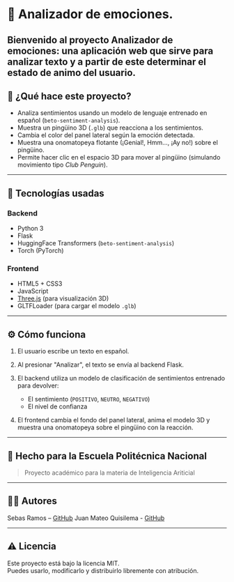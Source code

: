 # 🐧 Analizador de emociones.

Bienvenido al proyecto **Analizador de emociones**: una aplicación web que sirve para analizar texto y a partir de este determinar el estado de animo del usuario. 
---

## 🌟 ¿Qué hace este proyecto?
- Analiza sentimientos usando un modelo de lenguaje entrenado en español (`beto-sentiment-analysis`).
- Muestra un pingüino 3D (`.glb`) que reacciona a los sentimientos.
- Cambia el color del panel lateral según la emoción detectada.
- Muestra una onomatopeya flotante (¡Genial!, Hmm..., ¡Ay no!) sobre el pingüino.
- Permite hacer clic en el espacio 3D para mover al pingüino (simulando movimiento tipo *Club Penguin*).
  
---

## 🧠 Tecnologías usadas

### Backend
- Python 3
- Flask
- HuggingFace Transformers (`beto-sentiment-analysis`)
- Torch (PyTorch)

### Frontend
- HTML5 + CSS3
- JavaScript
- [Three.js](https://threejs.org/) (para visualización 3D)
- GLTFLoader (para cargar el modelo `.glb`)

---

## ⚙️ Cómo funciona

1. El usuario escribe un texto en español.
   
3. Al presionar "Analizar", el texto se envía al backend Flask.
4. El backend utiliza un modelo de clasificación de sentimientos entrenado para devolver:
   - El sentimiento (`POSITIVO`, `NEUTRO`, `NEGATIVO`)
   - El nivel de confianza
5. El frontend cambia el fondo del panel lateral, anima el modelo 3D y muestra una onomatopeya sobre el pingüino con la reacción.

---


## 🏫 Hecho para la Escuela Politécnica Nacional

> Proyecto académico para la materia de Inteligencia Ariticial

---

## 🧑‍💻 Autores

Sebas Ramos – [GitHub](https://github.com/tu-usuario)
Juan Mateo Quisilema - [GitHub](https://github.com/JuanMateoQ)


---

## ⚠️ Licencia

Este proyecto está bajo la licencia MIT.  
Puedes usarlo, modificarlo y distribuirlo libremente con atribución.

